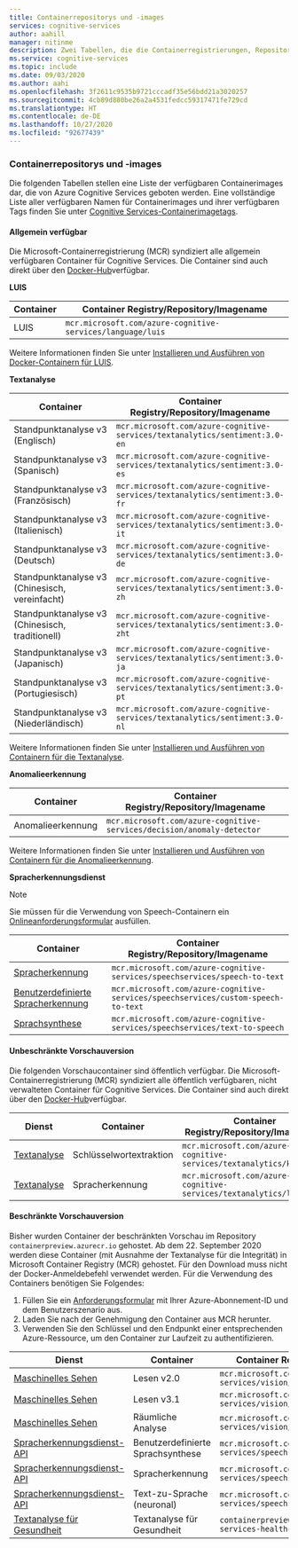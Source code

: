 ```yaml
---
title: Containerrepositorys und -images
services: cognitive-services
author: aahill
manager: nitinme
description: Zwei Tabellen, die die Containerregistrierungen, Repositorys und Imagenamen für alle Cognitive Service-Angebote darstellen.
ms.service: cognitive-services
ms.topic: include
ms.date: 09/03/2020
ms.author: aahi
ms.openlocfilehash: 3f2611c9535b9721cccadf35e56bdd21a3020257
ms.sourcegitcommit: 4cb89d880be26a2a4531fedcc59317471fe729cd
ms.translationtype: HT
ms.contentlocale: de-DE
ms.lasthandoff: 10/27/2020
ms.locfileid: "92677439"
---
```

### <a name="container-repositories-and-images"></a>Containerrepositorys und -images

Die folgenden Tabellen stellen eine Liste der verfügbaren Containerimages dar, die von Azure Cognitive Services geboten werden. Eine vollständige Liste aller verfügbaren Namen für Containerimages und ihrer verfügbaren Tags finden Sie unter [Cognitive Services-Containerimagetags](../container-image-tags.md). 

#### <a name="generally-available"></a>Allgemein verfügbar 

Die Microsoft-Containerregistrierung (MCR) syndiziert alle allgemein verfügbaren Container für Cognitive Services. Die Container sind auch direkt über den [Docker-Hub](https://hub.docker.com/_/microsoft-azure-cognitive-services)verfügbar.

**LUIS**

| Container | Container Registry/Repository/Imagename |
|--|--|
| LUIS | `mcr.microsoft.com/azure-cognitive-services/language/luis` |

Weitere Informationen finden Sie unter [Installieren und Ausführen von Docker-Containern für LUIS](../../LUIS/luis-container-howto.md).

**Textanalyse**

| Container | Container Registry/Repository/Imagename |
|--|--|
| Standpunktanalyse v3 (Englisch) | `mcr.microsoft.com/azure-cognitive-services/textanalytics/sentiment:3.0-en` |
| Standpunktanalyse v3 (Spanisch) | `mcr.microsoft.com/azure-cognitive-services/textanalytics/sentiment:3.0-es` |
| Standpunktanalyse v3 (Französisch) | `mcr.microsoft.com/azure-cognitive-services/textanalytics/sentiment:3.0-fr` |
| Standpunktanalyse v3 (Italienisch) | `mcr.microsoft.com/azure-cognitive-services/textanalytics/sentiment:3.0-it` |
| Standpunktanalyse v3 (Deutsch) | `mcr.microsoft.com/azure-cognitive-services/textanalytics/sentiment:3.0-de` |
| Standpunktanalyse v3 (Chinesisch, vereinfacht) | `mcr.microsoft.com/azure-cognitive-services/textanalytics/sentiment:3.0-zh` |
| Standpunktanalyse v3 (Chinesisch, traditionell) | `mcr.microsoft.com/azure-cognitive-services/textanalytics/sentiment:3.0-zht` |
| Standpunktanalyse v3 (Japanisch) | `mcr.microsoft.com/azure-cognitive-services/textanalytics/sentiment:3.0-ja` |
| Standpunktanalyse v3 (Portugiesisch) | `mcr.microsoft.com/azure-cognitive-services/textanalytics/sentiment:3.0-pt` |
| Standpunktanalyse v3 (Niederländisch) | `mcr.microsoft.com/azure-cognitive-services/textanalytics/sentiment:3.0-nl` |

Weitere Informationen finden Sie unter [Installieren und Ausführen von Containern für die Textanalyse](../../text-analytics/how-tos/text-analytics-how-to-install-containers.md).

**Anomalieerkennung** 

| Container | Container Registry/Repository/Imagename |
|--|--|
| Anomalieerkennung | `mcr.microsoft.com/azure-cognitive-services/decision/anomaly-detector` |

Weitere Informationen finden Sie unter [Installieren und Ausführen von Containern für die Anomalieerkennung](../../anomaly-detector/anomaly-detector-container-howto.md).

**Spracherkennungsdienst**

> [!NOTE]
> Sie müssen für die Verwendung von Speech-Containern ein [Onlineanforderungsformular](https://aka.ms/csgate) ausfüllen.

| Container | Container Registry/Repository/Imagename |
|--|--|
| [Spracherkennung](../../speech-service/speech-container-howto.md?tab=stt) | `mcr.microsoft.com/azure-cognitive-services/speechservices/speech-to-text` |
| [Benutzerdefinierte Spracherkennung](../../speech-service/speech-container-howto.md?tab=cstt) | `mcr.microsoft.com/azure-cognitive-services/speechservices/custom-speech-to-text` |
| [Sprachsynthese](../../speech-service/speech-container-howto.md?tab=tts) | `mcr.microsoft.com/azure-cognitive-services/speechservices/text-to-speech` |

#### <a name="ungated-preview"></a>Unbeschränkte Vorschauversion 

Die folgenden Vorschaucontainer sind öffentlich verfügbar. Die Microsoft-Containerregistrierung (MCR) syndiziert alle öffentlich verfügbaren, nicht verwalteten Container für Cognitive Services. Die Container sind auch direkt über den [Docker-Hub](https://hub.docker.com/_/microsoft-azure-cognitive-services)verfügbar.

| Dienst | Container | Container Registry/Repository/Imagename |
|--|--|--|
| [Textanalyse](../../text-analytics/how-tos/text-analytics-how-to-install-containers.md) | Schlüsselwortextraktion | `mcr.microsoft.com/azure-cognitive-services/textanalytics/keyphrase` |
| [Textanalyse](../../text-analytics/how-tos/text-analytics-how-to-install-containers.md) | Spracherkennung | `mcr.microsoft.com/azure-cognitive-services/textanalytics/language` |


#### <a name="gated-preview"></a>Beschränkte Vorschauversion

Bisher wurden Container der beschränkten Vorschau im Repository `containerpreview.azurecr.io` gehostet. Ab dem 22. September 2020 werden diese Container (mit Ausnahme der Textanalyse für die Integrität) in Microsoft Container Registry (MCR) gehostet. Für den Download muss nicht der Docker-Anmeldebefehl verwendet werden. Für die Verwendung des Containers benötigen Sie Folgendes:

1. Füllen Sie ein [Anforderungsformular](https://aka.ms/csgate) mit Ihrer Azure-Abonnement-ID und dem Benutzerszenario aus. 
2. Laden Sie nach der Genehmigung den Container aus MCR herunter. 
3. Verwenden Sie den Schlüssel und den Endpunkt einer entsprechenden Azure-Ressource, um den Container zur Laufzeit zu authentifizieren. 

| Dienst | Container | Container Registry/Repository/Imagename |
|--|--|--|
| [Maschinelles Sehen](../../Computer-vision/computer-vision-how-to-install-containers.md) | Lesen v2.0 | `mcr.microsoft.com/azure-cognitive-services/vision/read:2.0-preview` |
| [Maschinelles Sehen](../../Computer-vision/computer-vision-how-to-install-containers.md) | Lesen v3.1 | `mcr.microsoft.com/azure-cognitive-services/vision/read:3.1-preview` |
| [Maschinelles Sehen](https://docs.microsoft.com/azure/cognitive-services/computer-vision/spatial-analysis-container) | Räumliche Analyse | `mcr.microsoft.com/azure-cognitive-services/vision/spatial-analysis` |
| [Spracherkennungsdienst-API](../../speech-service/speech-container-howto.md?tab=ctts) | Benutzerdefinierte Sprachsynthese | `mcr.microsoft.com/azure-cognitive-services/speechservices/custom-text-to-speech` |
| [Spracherkennungsdienst-API](../../speech-service/speech-container-howto.md?tab=lid) | Spracherkennung | `mcr.microsoft.com/azure-cognitive-services/speechservices/language-detection` |
| [Spracherkennungsdienst-API](../../speech-service/speech-container-howto.md?tab=ntts) | Text-zu-Sprache (neuronal) | `mcr.microsoft.com/azure-cognitive-services/speechservices/neural-text-to-speech` |
| [Textanalyse für Gesundheit](../../text-analytics/how-tos/text-analytics-how-to-install-containers.md?tabs=health) | Textanalyse für Gesundheit | `containerpreview.azurecr.io/microsoft/cognitive-services-healthcare` |

